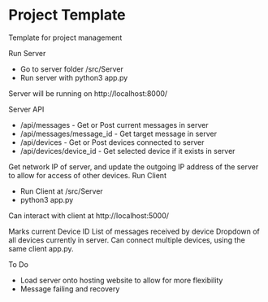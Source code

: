 # Project Template
Template for project management

Run Server
- Go to server folder /src/Server
- Run server with python3 app.py

Server will be running on http://localhost:8000/

Server API
- /api/messages - Get or Post current messages in server
- /api/messages/message_id - Get target message in server
- /api/devices - Get or Post devices connected to server
- /api/devices/device_id - Get selected device if it exists in server

Get network IP of server, and update the outgoing IP address of the server to allow for access of other devices.
Run Client
- Run Client at /src/Server
- python3 app.py

Can interact with client at http://localhost:5000/

Marks current Device ID
List of messages received by device
Dropdown of all devices currently in server. Can connect multiple devices, using the same client app.py.
  
To Do
- Load server onto hosting website to allow for more flexibility
- Message failing and recovery
